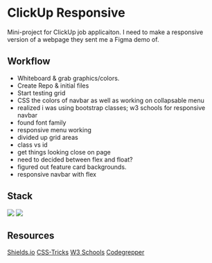 # ClickUp Responsive

Mini-project for ClickUp job applicaiton. I need to make a responsive version of a webpage they sent me a Figma demo of.

## Workflow

- Whiteboard & grab graphics/colors.
- Create Repo & initial files
- Start testing grid
- CSS the colors of navbar as well as working on collapsable menu
- realized i was using bootstrap classes; w3 schools for responsive navbar
- found font family
- responsive menu working
- divided up grid areas
- class vs id
- get things looking close on page
- need to decided between flex and float?
- figured out feature card backgrounds.
- responsive navbar with flex

## Stack

  <img src="https://img.shields.io/badge/HTML-orange" />
  <img src="https://img.shields.io/badge/-css-success" />

## Resources

[Shields.io](https://shields.io/)
[CSS-Tricks](https://css-tricks.com/snippets/css/complete-guide-grid/)
[W3 Schools](https://www.w3schools.com/)
[Codegrepper](https://www.codegrepper.com/code-examples/css/how+to+use+avenir+font+in+css)
